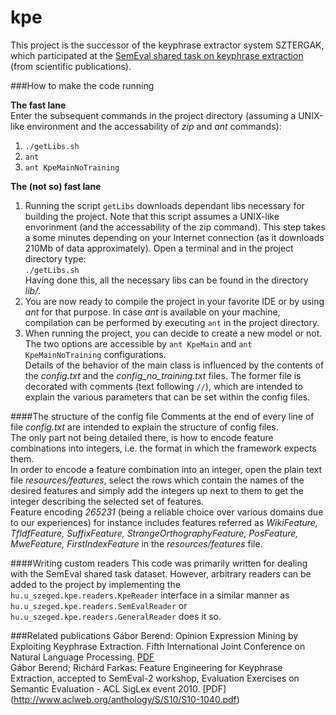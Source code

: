 kpe
===

This project is the successor of the keyphrase extractor system SZTERGAK, which participated at the [SemEval shared task on keyphrase extraction](http://semeval2.fbk.eu/semeval2.php?location=tasks&taskid=6) (from scientific publications).

###How to make the code running

**The fast lane**  
Enter the subsequent commands in the project directory (assuming a UNIX-like environment and the accessability of *zip* and *ant* commands):  
1. `./getLibs.sh`  
2. `ant`  
3. `ant KpeMainNoTraining`  

**The (not so) fast lane**  
1. Running the script `getLibs` downloads dependant libs necessary for building the project. Note that this script assumes a UNIX-like envorinment (and the accessability of the zip command). This step takes a some minutes depending on your Internet connection (as it downloads 210Mb of data approximately). Open a terminal and in the project directory type:   
`./getLibs.sh`   
Having done this, all the necessary libs can be found in the directory *lib/*.  
2. You are now ready to compile the project in your favorite IDE or by using *ant* for that purpose. In case *ant* is available on your machine, compilation can be performed by executing `ant` in the project directory.   
3. When running the project, you can decide to create a new model or not. The two options are accessible by `ant KpeMain` and `ant KpeMainNoTraining` configurations.   
Details of the behavior of the main class is influenced by the contents of the *config.txt* and the *config_no_training.txt* files.
The former file is decorated with comments (text following `//`), which are intended to explain the various parameters that can be set within the config files.

####The structure of the config file
Comments at the end of every line of file *config.txt* are intended to explain the structure of config files.  
The only part not being detailed there, is how to encode feature combinations into integers, i.e. the format in which the framework expects them.  
In order to encode a feature combination into an integer, open the plain text file *resources/features*, select the rows which contain the names of the desired features and simply add the integers up next to them to get the integer describing the selected set of features.  
Feature encoding *265231* (being a reliable choice over various domains due to our experiences) for instance includes features referred as *WikiFeature, TfIdfFeature, SuffixFeature, StrangeOrthographyFeature, PosFeature, MweFeature, FirstIndexFeature* in the *resources/features* file.

####Writing custom readers
This code was primarily written for dealing with the SemEval shared task dataset. However, arbitrary readers can be added to the project by implementing the `hu.u_szeged.kpe.readers.KpeReader` interface in a similar manner as `hu.u_szeged.kpe.readers.SemEvalReader` or `hu.u_szeged.kpe.readers.GeneralReader` does it so.

###Related publications
Gábor Berend: Opinion Expression Mining by Exploiting Keyphrase Extraction. Fifth International Joint Conference on Natural Language Processing. [PDF](http://www.aclweb.org/anthology-new/I/I11/I11-1130.pdf)  
Gábor Berend; Richárd Farkas: Feature Engineering for Keyphrase Extraction, accepted to SemEval-2 workshop, Evaluation Exercises on Semantic Evaluation - ACL SigLex event 2010. [PDF] (http://www.aclweb.org/anthology/S/S10/S10-1040.pdf)
